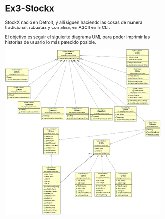 # Ex3-Stockx

StockX nació en Detroit, y allí siguen haciendo las cosas de manera tradicional, robustas y con alma, en ASCII en la CLI.

El objetivo es seguir el siguiente diagrama UML para poder imprimir
las historias de usuario lo más parecido posible.

![](diagrama_clases_UML.png)